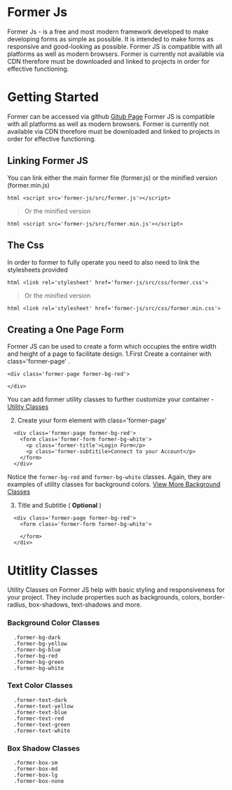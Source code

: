 # Former Js

Former Js - is a free and most modern framework developed to make developing forms as simple as possible. It is intended to make forms as responsive and good-looking as possible. Former JS is compatible with all platforms as well as modern browsers. Former is currently not available via CDN therefore must be downloaded and linked to projects in order for effective functioning.

# Getting Started
Former can be accessed via github
[Gitub Page](https://github.com/tonysaah/form-js/blob/master/)
Former JS is compatible with all platforms as well as modern browsers. Former is currently not available via CDN therefore must be downloaded and linked to projects in order for effective functioning.

## Linking Former JS
You can link either the main former file (former.js) or the minified version (former.min.js)

```html <script src='former-js/src/former.js'></script> ```

> Or the minified version

```html <script src='former-js/src/former.min.js'></script> ```

## The Css
In order to former to fully operate you need to also need to link the stylesheets provided

```html <link rel='stylesheet' href='former-js/src/css/former.css'> ```
> Or the minified version

```html <link rel='stylesheet' href='former-js/src/css/former.min.css'> ```

## Creating a One Page Form
Former JS can be used to create a form which occupies the entire width and height of a page to facilitate design.
1.First Create a container with class='former-page' .
```
<div class='former-page former-bg-red'>
  
</div>
```
You can add former utility classes to further customize your container - [Utility Classes](#utitlity-classes)

2. Create your form element with class='former-page'
```
  <div class='former-page former-bg-red'>
    <form class='former-form former-bg-white'>
      <p class='former-title'>Login Form</p>
      <p class='former-subtitile>Connect to your Account</p>
    </form>
  </div>
```


Notice the `former-bg-red` and `former-bg-white` classes. Again, they are examples of utility classes for background colors. [View More Background Classes](#background-utility-classes)

3. Title and Subtitle ( <b>Optional</b> )
```
  <div class='former-page former-bg-red'>
    <form class='former-form former-bg-white'>
      
    </form>
  </div>
```

# Utitlity Classes
Utility Classes on Former JS help with basic styling and responsiveness for your project. They include properties such as backgrounds, colors, border-radius, box-shadows, text-shadows and more.
### Background Color Classes

```
  .former-bg-dark
  .former-bg-yellow
  .former-bg-blue
  .former-bg-red
  .former-bg-green
  .former-bg-white
```

### Text Color Classes
```
  .former-text-dark
  .former-text-yellow
  .former-text-blue
  .former-text-red
  .former-text-green
  .former-text-white
```

### Box Shadow Classes
```
  .former-box-sm
  .former-box-md
  .former-box-lg
  .former-box-none
```
